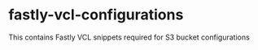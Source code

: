 # fastly-vcl-configurations

This contains Fastly VCL snippets required for S3 bucket configurations

